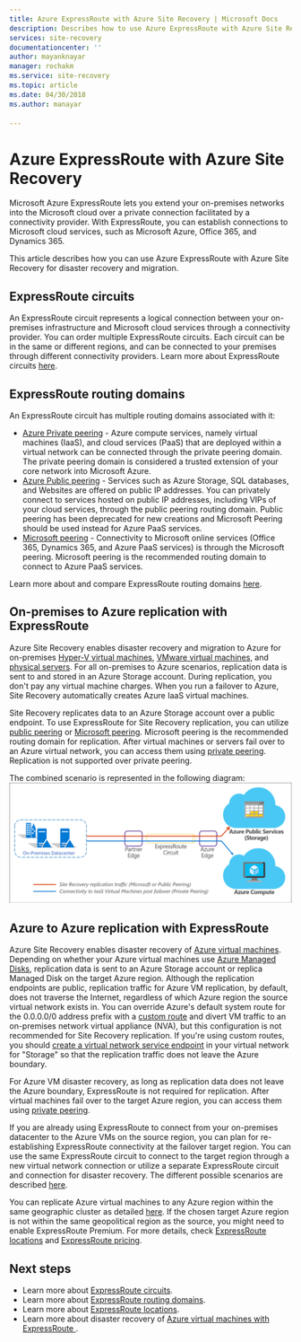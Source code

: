 ```yaml
---
title: Azure ExpressRoute with Azure Site Recovery | Microsoft Docs
description: Describes how to use Azure ExpressRoute with Azure Site Recovery for disaster recovery and migration
services: site-recovery
documentationcenter: ''
author: mayanknayar
manager: rochakm
ms.service: site-recovery
ms.topic: article
ms.date: 04/30/2018
ms.author: manayar

---
```

# Azure ExpressRoute with Azure Site Recovery

Microsoft Azure ExpressRoute lets you extend your on-premises networks into the Microsoft cloud over a private connection facilitated by a connectivity provider. With ExpressRoute, you can establish connections to Microsoft cloud services, such as Microsoft Azure, Office 365, and Dynamics 365.

This article describes how you can use Azure ExpressRoute with Azure Site Recovery for disaster recovery and migration.

## ExpressRoute circuits

An ExpressRoute circuit represents a logical connection between your on-premises infrastructure and Microsoft cloud services through a connectivity provider. You can order multiple ExpressRoute circuits. Each circuit can be in the same or different regions, and can be connected to your premises through different connectivity providers. Learn more about ExpressRoute circuits [here](../expressroute/expressroute-circuit-peerings.md).

## ExpressRoute routing domains

An ExpressRoute circuit has multiple routing domains associated with it:
-	[Azure Private peering](../expressroute/expressroute-circuit-peerings.md#azure-private-peering) - Azure compute services, namely virtual machines (IaaS), and cloud services (PaaS) that are deployed within a virtual network can be connected through the private peering domain. The private peering domain is considered a trusted extension of your core network into Microsoft Azure.
-	[Azure Public peering](../expressroute/expressroute-circuit-peerings.md#azure-public-peering) - Services such as Azure Storage, SQL databases, and Websites are offered on public IP addresses. You can privately connect to services hosted on public IP addresses, including VIPs of your cloud services, through the public peering routing domain. Public peering has been deprecated for new creations and Microsoft Peering should be used instead for Azure PaaS services.
-	[Microsoft peering](../expressroute/expressroute-circuit-peerings.md#microsoft-peering) - Connectivity to Microsoft online services (Office 365, Dynamics 365, and Azure PaaS services) is through the Microsoft peering. Microsoft peering is the recommended routing domain to connect to Azure PaaS services.

Learn more about and compare ExpressRoute routing domains [here](../expressroute/expressroute-circuit-peerings.md#routing-domain-comparison).

## On-premises to Azure replication with ExpressRoute

Azure Site Recovery enables disaster recovery and migration to Azure for on-premises [Hyper-V virtual machines](hyper-v-azure-architecture.md), [VMware virtual machines](vmware-azure-architecture.md), and [physical servers](physical-azure-architecture.md). For all on-premises to Azure scenarios, replication data is sent to and stored in an Azure Storage account. During replication, you don't pay any virtual machine charges. When you run a failover to Azure, Site Recovery automatically creates Azure IaaS virtual machines.

Site Recovery replicates data to an Azure Storage account over a public endpoint. To use ExpressRoute for Site Recovery replication, you can utilize [public peering](../expressroute/expressroute-circuit-peerings.md#azure-public-peering) or [Microsoft peering](../expressroute/expressroute-circuit-peerings.md#microsoft-peering). Microsoft peering is the recommended routing domain for replication. After virtual machines or servers fail over to an Azure virtual network, you can access them using [private peering](../expressroute/expressroute-circuit-peerings.md#azure-private-peering). Replication is not supported over private peering.

The combined scenario is represented in the following diagram:
![On-premises-to-Azure with ExpressRoute](./media/concepts-expressroute-with-site-recovery/site-recovery-with-expressroute.png)

## Azure to Azure replication with ExpressRoute

Azure Site Recovery enables disaster recovery of [Azure virtual machines](azure-to-azure-architecture.md). Depending on whether your Azure virtual machines use [Azure Managed Disks](../virtual-machines/windows/managed-disks-overview.md), replication data is sent to an Azure Storage account or replica Managed Disk on the target Azure region. Although the replication endpoints are public, replication traffic for Azure VM replication, by default, does not traverse the Internet, regardless of which Azure region the source virtual network exists in. You can override Azure's default system route for the 0.0.0.0/0 address prefix with a [custom route](../virtual-network/virtual-networks-udr-overview.md#custom-routes) and divert VM traffic to an on-premises network virtual appliance (NVA), but this configuration is not recommended for Site Recovery replication. If you're using custom routes, you should [create a virtual network service endpoint](azure-to-azure-about-networking.md#create-network-service-endpoint-for-storage) in your virtual network for "Storage" so that the replication traffic does not leave the Azure boundary.

For Azure VM disaster recovery, as long as replication data does not leave the Azure boundary, ExpressRoute is not required for replication. After virtual machines fail over to the target Azure region, you can access them using [private peering](../expressroute/expressroute-circuit-peerings.md#azure-private-peering).

If you are already using ExpressRoute to connect from your on-premises datacenter to the Azure VMs on the source region, you can plan for re-establishing ExpressRoute connectivity at the failover target region. You can use the same ExpressRoute circuit to connect to the target region through a new virtual network connection or utilize a separate ExpressRoute circuit and connection for disaster recovery. The different possible scenarios are described [here](azure-vm-disaster-recovery-with-expressroute.md#failover-models-with-expressroute).

You can replicate Azure virtual machines to any Azure region within the same geographic cluster as detailed [here](../site-recovery/azure-to-azure-support-matrix.md#region-support). If the chosen target Azure region is not within the same geopolitical region as the source, you might need to enable ExpressRoute Premium. For more details, check [ExpressRoute locations](../expressroute/expressroute-locations.md#azure-regions-to-expressroute-locations-within-a-geopolitical-region) and [ExpressRoute pricing](https://azure.microsoft.com/en-us/pricing/details/expressroute/).

## Next steps
- Learn more about [ExpressRoute circuits](../expressroute/expressroute-circuit-peerings.md).
- Learn more about [ExpressRoute routing domains](../expressroute/expressroute-circuit-peerings.md#expressroute-routing-domains).
- Learn more about [ExpressRoute locations](../expressroute/expressroute-locations.md).
- Learn more about disaster recovery of [Azure virtual machines with ExpressRoute ](azure-vm-disaster-recovery-with-expressroute.md).
